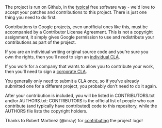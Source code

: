 The project is run on Github, in the [typical](http://producingoss.com) free software way - we'd love to accept your patches and contributions to this project. There is just one thing you need to do first.

Contributions to Google projects, even unofficial ones like this, must be accompanied by a Contributor License Agreement. This is not a copyright assignment, it simply gives Google permission to use and redistribute your contributions as part of the project.

If you are an individual writing original source code and you're sure you own the rights, then you'll need to sign an
[individual CLA](https://developers.google.com/open-source/cla/individual).

If you work for a company that wants to allow you to contribute your work, then you'll need to sign a [corporate CLA](https://developers.google.com/open-source/cla/corporate).

You generally only need to submit a CLA once, so if you've already submitted one for a different project, you probably don't need to do it again.

After your contribution is included, you will be listed in CONTRIBUTORS.txt and/or AUTHORS.txt: CONTRIBUTORS is the official list of people who can contribute (and typically have contributed) code to this repository, while the AUTHORS file lists the copyright holders.

Thanks to Robert Martinez (@mray) for [contributing](https://github.com/googlefonts/fontbakery/pull/255) the project logo!
